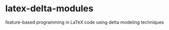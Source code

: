 latex-delta-modules
===================

feature-based programming in LaTeX code using delta modeling techniques
